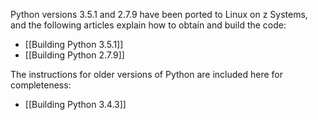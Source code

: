 <!---PACKAGE:Python--->
<!---DISTRO:SLES 12:2.7.9, 3.5.1--->
<!---DISTRO:SLES 11:2.7.9, 3.5.1--->
<!---DISTRO:RHEL 7:2.7.9, 3.5.1--->
<!---DISTRO:RHEL 6:2.7.9, 3.5.1--->

Python versions 3.5.1 and 2.7.9 have been ported to Linux on z Systems, and the following articles explain how to obtain and build the code:

- [[Building Python 3.5.1]]
- [[Building Python 2.7.9]]

The instructions for older versions of Python are included here for completeness:

- [[Building Python 3.4.3]]